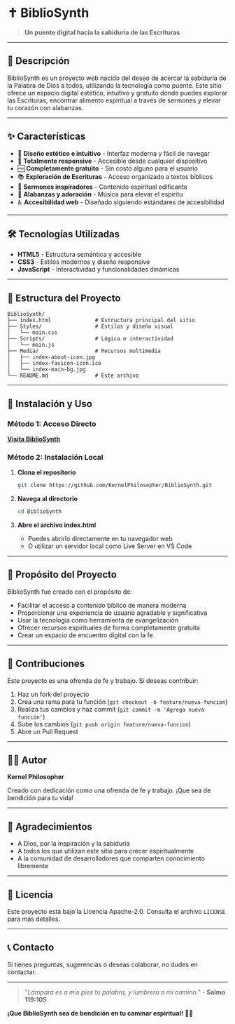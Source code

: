 # ✝️ BiblioSynth

> **Un puente digital hacia la sabiduría de las Escrituras**

---

## 📖 Descripción

BiblioSynth es un proyecto web nacido del deseo de acercar la sabiduría de la Palabra de Dios a todos, utilizando la tecnología como puente. Este sitio ofrece un espacio digital estético, intuitivo y gratuito donde puedes explorar las Escrituras, encontrar alimento espiritual a través de sermones y elevar tu corazón con alabanzas.

---

## ✨ Características

- 🎨 **Diseño estético e intuitivo** - Interfaz moderna y fácil de navegar
- 📱 **Totalmente responsive** - Accesible desde cualquier dispositivo
- 🆓 **Completamente gratuito** - Sin costo alguno para el usuario
- 📚 **Exploración de Escrituras** - Acceso organizado a textos bíblicos
- 🎤 **Sermones inspiradores** - Contenido espiritual edificante
- 🎵 **Alabanzas y adoración** - Música para elevar el espíritu
- ♿ **Accesibilidad web** - Diseñado siguiendo estándares de accesibilidad

---

## 🛠️ Tecnologías Utilizadas

- **HTML5** - Estructura semántica y accesible
- **CSS3** - Estilos modernos y diseño responsive
- **JavaScript** - Interactividad y funcionalidades dinámicas

---

## 📁 Estructura del Proyecto

```
BiblioSynth/
├── index.html              # Estructura principal del sitio
├── Styles/                 # Estilos y diseño visual
│   └── main.css
├── Scripts/                # Lógica e interactividad
│   └── main.js
├── Media/                  # Recursos multimedia
│   ├── index-about-icon.jpg
│   ├── index-favicon-icon.ico
│   └── index-main-bg.jpg
└── README.md               # Este archivo
```

---

## 🚀 Instalación y Uso

### Método 1: Acceso Directo

**[Visita BiblioSynth](https://kernelphilosopher.github.io/BiblioSynth/)**

### Método 2: Instalación Local

1. **Clona el repositorio**

   ```bash
   git clone https://github.com/KernelPhilosopher/BiblioSynth.git
   ```

2. **Navega al directorio**

   ```bash
   cd BiblioSynth
   ```

3. **Abre el archivo index.html**
   - Puedes abrirlo directamente en tu navegador web
   - O utilizar un servidor local como Live Server en VS Code

---

## 🎯 Propósito del Proyecto

BiblioSynth fue creado con el propósito de:

- Facilitar el acceso a contenido bíblico de manera moderna
- Proporcionar una experiencia de usuario agradable y significativa
- Usar la tecnología como herramienta de evangelización
- Ofrecer recursos espirituales de forma completamente gratuita
- Crear un espacio de encuentro digital con la fe

---

## 🤝 Contribuciones

Este proyecto es una ofrenda de fe y trabajo. Si deseas contribuir:

1. Haz un fork del proyecto
2. Crea una rama para tu función (`git checkout -b feature/nueva-funcion`)
3. Realiza tus cambios y haz commit (`git commit -m 'Agrega nueva función'`)
4. Sube los cambios (`git push origin feature/nueva-funcion`)
5. Abre un Pull Request

---

## 👨‍💻 Autor

**Kernel Philosopher**

Creado con dedicación como una ofrenda de fe y trabajo. ¡Que sea de bendición para tu vida!

---

## 🙏 Agradecimientos

- A Dios, por la inspiración y la sabiduría
- A todos los que utilizan este sitio para crecer espiritualmente
- A la comunidad de desarrolladores que comparten conocimiento libremente

---

## 📜 Licencia

Este proyecto está bajo la Licencia Apache-2.0. Consulta el archivo `LICENSE` para más detalles.

---

## 📞 Contacto

Si tienes preguntas, sugerencias o deseas colaborar, no dudes en contactar.

---

> _"Lámpara es a mis pies tu palabra, y lumbrera a mi camino."_ - **Salmo 119:105**

**¡Que BiblioSynth sea de bendición en tu caminar espiritual!** 📖✨
